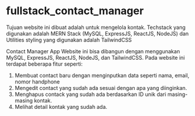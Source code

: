 # fullstack_contact_manager
Tujuan website ini dibuat adalah untuk mengelola kontak. Techstack yang digunakan adalah MERN Stack (MySQL, ExpressJS, ReactJS, NodeJS) dan Utilities styling yang digunakan adalah TailwindCSS

Contact Manager App
Website ini bisa dibangun dengan menggunakan MySQL, ExpressJS, ReactJS, NodeJS, dan TailwindCSS.
Pada website ini terdapat beberapa fitur seperti:
1) Membuat contact baru dengan menginputkan data seperti nama, email, nomor handphone
2) Mengedit contact yang sudah ada sesuai dengan apa yang diinginkan.
3) Menghapus contack yang sudah ada berdasarkan ID unik dari masing-masing kontak.
4) Melihat detail kontak yang sudah ada.
